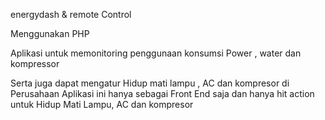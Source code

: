 energydash & remote Control

Menggunakan PHP

Aplikasi untuk memonitoring penggunaan konsumsi Power , water dan kompressor

Serta juga dapat mengatur Hidup mati lampu , AC dan kompresor di Perusahaan
Aplikasi ini hanya sebagai Front End saja dan hanya hit action untuk Hidup Mati Lampu, AC dan kompresor


